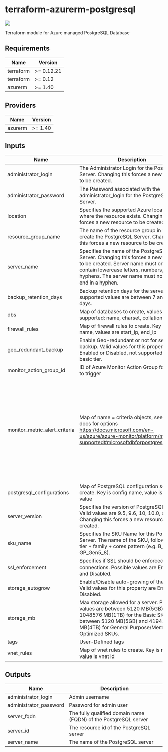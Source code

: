 # terraform-azurerm-postgresql
[![](https://github.com/rhythmictech/terraform-azurerm-postgresql/workflows/check/badge.svg)](https://github.com/rhythmictech/terraform-azurerm-postgresql/actions)

Terraform module for Azure managed PostgreSQL Database

<!-- BEGINNING OF PRE-COMMIT-TERRAFORM DOCS HOOK -->
## Requirements

| Name | Version |
|------|---------|
| terraform | >= 0.12.21 |
| terraform | >= 0.12 |
| azurerm | >= 1.40 |

## Providers

| Name | Version |
|------|---------|
| azurerm | >= 1.40 |

## Inputs

| Name | Description | Type | Default | Required |
|------|-------------|------|---------|:--------:|
| administrator\_login | The Administrator Login for the PostgreSQL Server. Changing this forces a new resource to be created. | `string` | n/a | yes |
| administrator\_password | The Password associated with the administrator\_login for the PostgreSQL Server. | `string` | n/a | yes |
| location | Specifies the supported Azure location where the resource exists. Changing this forces a new resource to be created. | `string` | n/a | yes |
| resource\_group\_name | The name of the resource group in which to create the PostgreSQL Server. Changing this forces a new resource to be created. | `string` | n/a | yes |
| server\_name | Specifies the name of the PostgreSQL Server. Changing this forces a new resource to be created. Server name must only contain lowercase letters, numbers, and hyphens. The server name must not start or end in a hyphen. | `string` | n/a | yes |
| backup\_retention\_days | Backup retention days for the server, supported values are between 7 and 35 days. | `number` | `7` | no |
| dbs | Map of databases to create, values supported: name, charset, collation | `map` | `{}` | no |
| firewall\_rules | Map of firewall rules to create. Key is rule name, values are start\_ip, end\_ip | `map` | `{}` | no |
| geo\_redundant\_backup | Enable Geo-redundant or not for server backup. Valid values for this property are Enabled or Disabled, not supported for the basic tier. | `string` | `"Disabled"` | no |
| monitor\_action\_group\_id | ID of Azure Monitor Action Group for metric to trigger | `string` | `""` | no |
| monitor\_metric\_alert\_criteria | Map of name = criteria objects, see these docs for options<br>https://docs.microsoft.com/en-us/azure/azure-monitor/platform/metrics-supported#microsoftdbforpostgresqlservers | <pre>map(object({<br>    # criteria.*.aggregation to be one of [Average Count Minimum Maximum Total]<br>    aggregation = string<br>    metric_name = string<br>    # criteria.0.operator to be one of [Equals NotEquals GreaterThan GreaterThanOrEqual LessThan LessThanOrEqual]<br>    operator  = string<br>    threshold = number<br><br>    dimension = map(object({<br>      name     = string<br>      operator = string<br>      values   = list(string)<br>    }))<br>  }))</pre> | `{}` | no |
| postgresql\_configurations | Map of PostgreSQL configuration settings to create. Key is config name, value is config value | `map` | `{}` | no |
| server\_version | Specifies the version of PostgreSQL to use. Valid values are 9.5, 9.6, 10, 10.0, and 11. Changing this forces a new resource to be created. | `string` | `"11"` | no |
| sku\_name | Specifies the SKU Name for this PostgreSQL Server. The name of the SKU, follows the tier + family + cores pattern (e.g. B\_Gen4\_1, GP\_Gen5\_8). | `string` | `"B_Gen4_2"` | no |
| ssl\_enforcement | Specifies if SSL should be enforced on connections. Possible values are Enabled and Disabled. | `string` | `"Enabled"` | no |
| storage\_autogrow | Enable/Disable auto-growing of the storage. Valid values for this property are Enabled or Disabled. | `string` | `"Enabled"` | no |
| storage\_mb | Max storage allowed for a server. Possible values are between 5120 MB(5GB) and 1048576 MB(1TB) for the Basic SKU and between 5120 MB(5GB) and 4194304 MB(4TB) for General Purpose/Memory Optimized SKUs. | `number` | `5120` | no |
| tags | User-Defined tags | `map(string)` | `{}` | no |
| vnet\_rules | Map of vnet rules to create. Key is name, value is vnet id | `map` | `{}` | no |

## Outputs

| Name | Description |
|------|-------------|
| administrator\_login | Admin username |
| administrator\_password | Password for admin user |
| server\_fqdn | The fully qualified domain name (FQDN) of the PostgreSQL server |
| server\_id | The resource id of the PostgreSQL server |
| server\_name | The name of the PostgreSQL server |

<!-- END OF PRE-COMMIT-TERRAFORM DOCS HOOK -->
